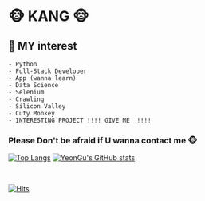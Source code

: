 
<!--
**YeonGuKang/YeonGuKang** is a ✨ _special_ ✨ repository because its `README.md` (this file) appears on your GitHub profile.

Here are some ideas to get you started:

- 🔭 I’m currently working on ...
- 🌱 I’m currently learning ...
- 👯 I’m looking to collaborate on ...
- 🤔 I’m looking for help with ...
- 💬 Ask me about ...
- 📫 How to reach me: ...
- 😄 Pronouns: ...
- ⚡ Fun fact: ...
-->

<!--
**YeonGuKang/YeonGuKang** is a ✨ _special_ ✨ repository because its `README.md` (this file) appears on your GitHub profile.

Here are some ideas to get you started:

- 🔭 I’m currently working on ...
- 🌱 I’m currently learning ...
- 👯 I’m looking to collaborate on ...
- 🤔 I’m looking for help with ...
- 💬 Ask me about ...
- 📫 How to reach me: ...
- 😄 Pronouns: ...
- ⚡ Fun fact: ...
-->
# :monkey_face: KANG :monkey_face: 
 
  ## :monkey: MY interest
    - Python
    - Full-Stack Developer
    - App (wanna learn)
    - Data Science
    - Selenium
    - Crawling
    - Silicon Valley
    - Cuty Monkey
    - INTERESTING PROJECT !!!! GIVE ME  !!!!
### Please Don't be afraid if U wanna contact me :monkey_face:

[![Top Langs](https://github-readme-stats.vercel.app/api/top-langs/?username=YeonGuKang)](https://github.com/anuraghazra/github-readme-stats)
[![YeonGu's GitHub stats](https://github-readme-stats.vercel.app/api?username=YeonGuKang&show_icons=true&theme=cobalt)](https://github.com/anuraghazra/github-readme-stats)

<br>

[![Hits](https://hits.seeyoufarm.com/api/count/incr/badge.svg?url=https%3A%2F%2Fgithub.com%2FYeonGuKang&count_bg=%239A6B03&title_bg=%23555555&icon=&icon_color=%23E7E7E7&title=hits&edge_flat=false)](https://hits.seeyoufarm.com)
